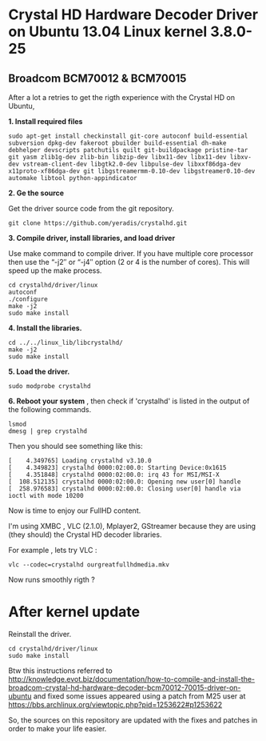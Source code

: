 # Crystal HD Hardware Decoder Driver on Ubuntu 13.04 Linux kernel 3.8.0-25
## Broadcom BCM70012 & BCM70015

After a lot a retries to get the rigth experience with the Crystal HD on Ubuntu, 

**1. Install required files**

    sudo apt-get install checkinstall git-core autoconf build-essential subversion dpkg-dev fakeroot pbuilder build-essential dh-make debhelper devscripts patchutils quilt git-buildpackage pristine-tar git yasm zlib1g-dev zlib-bin libzip-dev libx11-dev libx11-dev libxv-dev vstream-client-dev libgtk2.0-dev libpulse-dev libxxf86dga-dev x11proto-xf86dga-dev git libgstreamermm-0.10-dev libgstreamer0.10-dev automake libtool python-appindicator 
    
**2. Ge the source**

Get the driver source code from the git repository.

    git clone https://github.com/yeradis/crystalhd.git   
    
**3. Compile driver, install libraries, and load driver**

Use make command to compile driver. If you have multiple core processor then use the “-j2″ or “-j4″ option (2 or 4 is the number of cores). This will speed up the make process.

    cd crystalhd/driver/linux
    autoconf
    ./configure
    make -j2
    sudo make install
    
**4. Install the libraries.**

    cd ../../linux_lib/libcrystalhd/
    make -j2
    sudo make install 
    
**5. Load the driver.**

    sudo modprobe crystalhd
    
**6. Reboot your system** , then check if 'crystalhd' is listed in the output of the following commands.

    lsmod
    dmesg | grep crystalhd
    
 Then you should see something like this:
 
    [    4.349765] Loading crystalhd v3.10.0
    [    4.349823] crystalhd 0000:02:00.0: Starting Device:0x1615
    [    4.351848] crystalhd 0000:02:00.0: irq 43 for MSI/MSI-X
    [  108.512135] crystalhd 0000:02:00.0: Opening new user[0] handle
    [  258.976583] crystalhd 0000:02:00.0: Closing user[0] handle via ioctl with mode 10200

Now is time to enjoy our FullHD content. 

I'm using XMBC , VLC (2.1.0), Mplayer2, GStreamer because they are using (they should) the Crystal HD decoder libraries.

For example , lets try VLC :

    vlc --codec=crystalhd ourgreatfullhdmedia.mkv
    
Now runs smoothly rigth ?

# After kernel update

Reinstall the driver.

    cd crystalhd/driver/linux
    sudo make install


Btw this instructions referred to http://knowledge.evot.biz/documentation/how-to-compile-and-install-the-broadcom-crystal-hd-hardware-decoder-bcm70012-70015-driver-on-ubuntu and fixed some issues appeared using a patch from M25 user at https://bbs.archlinux.org/viewtopic.php?pid=1253622#p1253622

So, the sources on this repository are updated with the fixes and patches in order to make your life easier.

